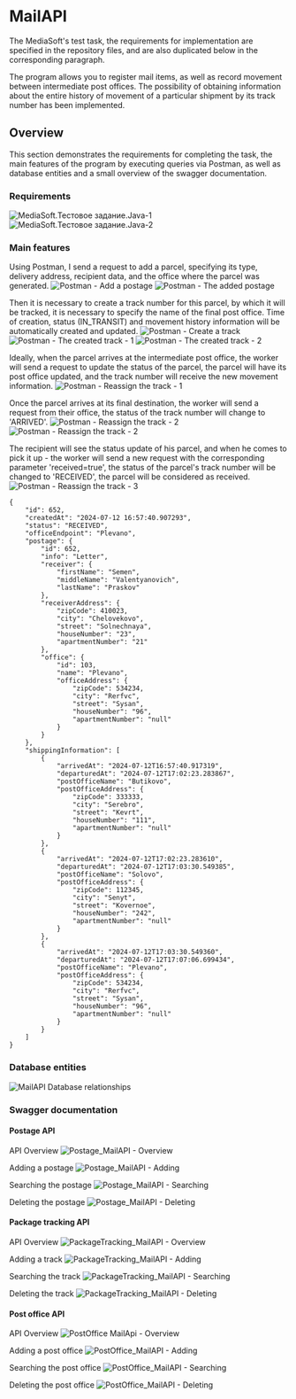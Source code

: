 # MailAPI

The MediaSoft's test task, the requirements for implementation are specified in the repository files, and are also duplicated below in the corresponding paragraph.

The program allows you to register mail items, as well as record movement between intermediate post offices. The possibility of obtaining information about the entire history of movement of a particular shipment by its track number has been implemented.


## Overview
This section demonstrates the requirements for completing the task, the main features of the program by executing queries via Postman, as well as database entities and a small overview of the swagger documentation.


### Requirements
![MediaSoft.Тестовое задание.Java-1](https://github.com/user-attachments/assets/bf89fd58-0306-475f-8ccf-421101ac0306)
![MediaSoft.Тестовое задание.Java-2](https://github.com/user-attachments/assets/ab809baf-f590-4617-aced-3693187f3039)


### Main features
Using Postman, I send a request to add a parcel, specifying its type, delivery address, recipient data, and the office where the parcel was generated.
![Postman - Add a postage](https://github.com/user-attachments/assets/14d65ada-4de3-475a-b6c4-90f10105ee41)
![Postman - The added postage](https://github.com/user-attachments/assets/4140a751-fef0-4da9-a144-9f6cdb57efa4)

Then it is necessary to create a track number for this parcel, by which it will be tracked, it is necessary to specify the name of the final post office. Time of creation, status (IN_TRANSIT) and movement history information will be automatically created and updated.
![Postman - Create a track](https://github.com/user-attachments/assets/76bffff1-ad9f-45e6-8a7a-05a17f9d81ad)
![Postman - The created track - 1](https://github.com/user-attachments/assets/9e4a7d66-1408-45ed-9bb5-15b66e3679e4)
![Postman - The created track - 2](https://github.com/user-attachments/assets/aae06463-1bd0-4a70-b90e-72977764b5ac)

Ideally, when the parcel arrives at the intermediate post office, the worker will send a request to update the status of the parcel, the parcel will have its post office updated, and the track number will receive the new movement information.
![Postman - Reassign the track - 1](https://github.com/user-attachments/assets/b586e0a2-88f9-4551-922a-b9cd8edc46fe)

Once the parcel arrives at its final destination, the worker will send a request from their office, the status of the track number will change to 'ARRIVED'.
![Postman - Reassign the track - 2](https://github.com/user-attachments/assets/c0f7c126-e8e9-4253-a699-86d41dc64670)
![Postman - Reassign the track - 2](https://github.com/user-attachments/assets/996fc3f4-29c8-4f2b-b8a1-213ed77a83e8)

The recipient will see the status update of his parcel, and when he comes to pick it up - the worker will send a new request with the corresponding parameter 'received=true', the status of the parcel's track number will be changed to 'RECEIVED', the parcel will be considered as received.
![Postman - Reassign the track - 3](https://github.com/user-attachments/assets/fab42c91-6aba-4df5-8f97-626cf379f133)
```
{
    "id": 652,
    "createdAt": "2024-07-12 16:57:40.907293",
    "status": "RECEIVED",
    "officeEndpoint": "Plevano",
    "postage": {
        "id": 652,
        "info": "Letter",
        "receiver": {
            "firstName": "Semen",
            "middleName": "Valentyanovich",
            "lastName": "Praskov"
        },
        "receiverAddress": {
            "zipCode": 410023,
            "city": "Chelovekovo",
            "street": "Solnechnaya",
            "houseNumber": "23",
            "apartmentNumber": "21"
        },
        "office": {
            "id": 103,
            "name": "Plevano",
            "officeAddress": {
                "zipCode": 534234,
                "city": "Rerfvc",
                "street": "Sysan",
                "houseNumber": "96",
                "apartmentNumber": "null"
            }
        }
    },
    "shippingInformation": [
        {
            "arrivedAt": "2024-07-12T16:57:40.917319",
            "departuredAt": "2024-07-12T17:02:23.283867",
            "postOfficeName": "Butikovo",
            "postOfficeAddress": {
                "zipCode": 333333,
                "city": "Serebro",
                "street": "Kevrt",
                "houseNumber": "111",
                "apartmentNumber": "null"
            }
        },
        {
            "arrivedAt": "2024-07-12T17:02:23.283610",
            "departuredAt": "2024-07-12T17:03:30.549385",
            "postOfficeName": "Solovo",
            "postOfficeAddress": {
                "zipCode": 112345,
                "city": "Senyt",
                "street": "Kovernoe",
                "houseNumber": "242",
                "apartmentNumber": "null"
            }
        },
        {
            "arrivedAt": "2024-07-12T17:03:30.549360",
            "departuredAt": "2024-07-12T17:07:06.699434",
            "postOfficeName": "Plevano",
            "postOfficeAddress": {
                "zipCode": 534234,
                "city": "Rerfvc",
                "street": "Sysan",
                "houseNumber": "96",
                "apartmentNumber": "null"
            }
        }
    ]
}
```

### Database entities
![MailAPI Database relationships](https://github.com/user-attachments/assets/1f0bef04-bb81-478d-8580-ee9e83c65a6b)

### Swagger documentation

#### Postage API
API Overview
![Postage_MailAPI - Overview](https://github.com/user-attachments/assets/e2fcafeb-cc20-4700-bddd-70fba09e28d0)

Adding a postage
![Postage_MailAPI - Adding](https://github.com/user-attachments/assets/32fd9d74-aa5b-4da9-b164-44f8ce81f54e)

Searching the postage
![Postage_MailAPI - Searching](https://github.com/user-attachments/assets/27966939-10b8-48d2-993d-a52e2840043b)

Deleting the postage
![Postage_MailAPI - Deleting](https://github.com/user-attachments/assets/09facffe-1560-45ab-b022-ba4997aa758e)


#### Package tracking API
API Overview
![PackageTracking_MailAPI - Overview](https://github.com/user-attachments/assets/4f1c1abc-8d88-44f0-9607-e73a5b00794d)

Adding a track
![PackageTracking_MailAPI - Adding](https://github.com/user-attachments/assets/aa228977-6bda-46b5-bcbf-d66c8a8dfdf1)

Searching the track
![PackageTracking_MailAPI - Searching](https://github.com/user-attachments/assets/72f9a120-25eb-4807-9f18-70841abe6df1)

Deleting the track
![PackageTracking_MailAPI - Deleting](https://github.com/user-attachments/assets/5c8c80e1-a163-474b-8dd3-ac94d3044041)


#### Post office API
API Overview
![PostOffice MailApi - Overview](https://github.com/user-attachments/assets/c6340a49-2982-4aea-8b2a-abaabd568ea1)

Adding a post office
![PostOffice_MailAPI - Adding](https://github.com/user-attachments/assets/c4db9e2a-4149-4e1a-a635-b6e0b893c154)

Searching the post office
![PostOffice_MailAPI - Searching](https://github.com/user-attachments/assets/e6b43d8a-14c7-43f5-a6fd-21128e9736eb)

Deleting the post office
![PostOffice_MailAPI - Deleting](https://github.com/user-attachments/assets/8f129adb-7fab-415e-af87-2a945f7cf9f4)
